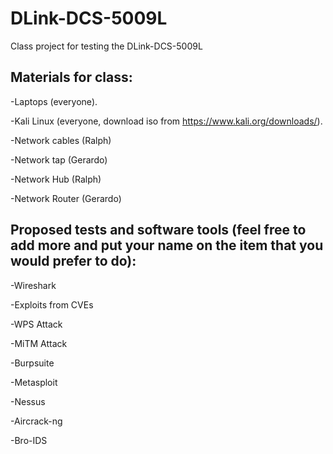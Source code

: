 # DLink-DCS-5009L
Class project for testing the DLink-DCS-5009L

## Materials for class:
 
 -Laptops (everyone).
 
 -Kali Linux (everyone, download iso from https://www.kali.org/downloads/).
 
 -Network cables (Ralph)
 
 -Network tap (Gerardo)
 
 -Network Hub (Ralph)
 
 -Network Router (Gerardo)

## Proposed tests and software tools (feel free to add more and put your name on the item that you would prefer to do):

 -Wireshark
 
 -Exploits from CVEs
 
 -WPS Attack
 
 -MiTM Attack
 
 -Burpsuite
 
 -Metasploit
 
 -Nessus
 
 -Aircrack-ng
 
 -Bro-IDS
